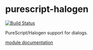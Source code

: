 # purescript-halogen

[![Build Status](https://travis-ci.org/brunjlar/purescript-halogen-dialog.svg?branch=master)](https://travis-ci.org/brunjlar/purescript-halogen-dialog)

PureScript/Halogen support for dialogs.

[module documentation](docs/)